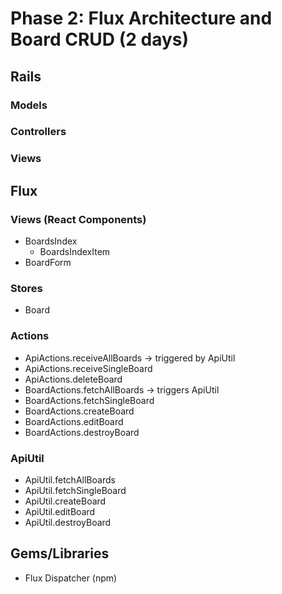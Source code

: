 # Phase 2: Flux Architecture and Board CRUD (2 days)

## Rails
### Models

### Controllers

### Views

## Flux
### Views (React Components)
* BoardsIndex
  - BoardsIndexItem
* BoardForm

### Stores
* Board

### Actions
* ApiActions.receiveAllBoards -> triggered by ApiUtil
* ApiActions.receiveSingleBoard
* ApiActions.deleteBoard
* BoardActions.fetchAllBoards -> triggers ApiUtil
* BoardActions.fetchSingleBoard 
* BoardActions.createBoard
* BoardActions.editBoard 
* BoardActions.destroyBoard

### ApiUtil
* ApiUtil.fetchAllBoards
* ApiUtil.fetchSingleBoard
* ApiUtil.createBoard
* ApiUtil.editBoard
* ApiUtil.destroyBoard

## Gems/Libraries
* Flux Dispatcher (npm)
